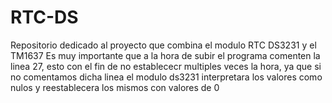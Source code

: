 # RTC-DS
Repositorio dedicado al proyecto que combina el modulo RTC DS3231 y el TM1637
Es muy importante que a la hora de subir el programa comenten la linea 27, esto con el fin de no establececr multiples veces la hora, ya que si no comentamos dicha linea el modulo ds3231 interpretara los valores como nulos y reestablecera los mismos con valores de 0
